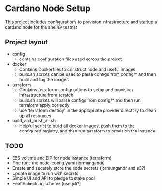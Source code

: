 # Cardano Node Setup

This project includes configurations to provision infrastructure and startup a cardano node for the shelley testnet

## Project layout
* config
  - contains configuration files used across the project
* docker
  - Contains Dockerfiles to construct node and useful images
  - build.sh scripts can be used to parse configs from config/* and then build and tag the images
* terraform
  - Contains terraform configurations to setup and provision infrastructure from scratch
  - build.sh scripts will parse configs from config/* and then run terraform apply correctly
  - use 'terraform destroy' in the appropriate provider directory to clean up all resources
* build_and_push_all.sh
  - Helpful script to build all docker images, push them to the configured registry, and then run terraform to provision the instance

## TODO
* EBS volume and EIP for node instance (terraform)
* Fine tune the node-config.yaml (jormungandr)
* Create and securely store the node secrets (jormungandr and s3?)
* Update image to run with secrets
* Simple UI and API to pledge to stake pool
* Healthchecking scheme (use jcli?)

